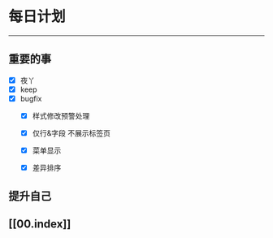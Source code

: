 
# 每日计划
---
## 重要的事

- [x]    夜丫
- [x]   keep
- [x]  bugfix
	- [x] 样式修改预警处理
	- [x] 仅行&字段 不展示标签页
	- [x] 菜单显示
	- [x] 差异排序





## 提升自己

  



## [[00.index]]










